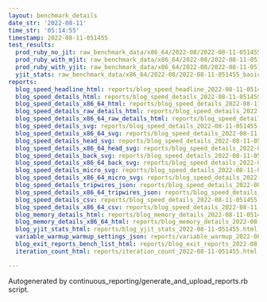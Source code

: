 ```yaml
---
layout: benchmark_details
date_str: '2022-08-11'
time_str: '05:14:55'
timestamp: 2022-08-11-051455
test_results:
  prod_ruby_no_jit: raw_benchmark_data/x86_64/2022-08/2022-08-11-051455_basic_benchmark_prod_ruby_no_jit.json
  prod_ruby_with_mjit: raw_benchmark_data/x86_64/2022-08/2022-08-11-051455_basic_benchmark_prod_ruby_with_mjit.json
  prod_ruby_with_yjit: raw_benchmark_data/x86_64/2022-08/2022-08-11-051455_basic_benchmark_prod_ruby_with_yjit.json
  yjit_stats: raw_benchmark_data/x86_64/2022-08/2022-08-11-051455_basic_benchmark_yjit_stats.json
reports:
  blog_speed_headline_html: reports/blog_speed_headline_2022-08-11-051455.html
  blog_speed_details_html: reports/blog_speed_details_2022-08-11-051455.html
  blog_speed_details_x86_64_html: reports/blog_speed_details_2022-08-11-051455.x86_64.html
  blog_speed_details_raw_details_html: reports/blog_speed_details_2022-08-11-051455.raw_details.html
  blog_speed_details_x86_64_raw_details_html: reports/blog_speed_details_2022-08-11-051455.x86_64.raw_details.html
  blog_speed_details_svg: reports/blog_speed_details_2022-08-11-051455.svg
  blog_speed_details_x86_64_svg: reports/blog_speed_details_2022-08-11-051455.x86_64.svg
  blog_speed_details_head_svg: reports/blog_speed_details_2022-08-11-051455.head.svg
  blog_speed_details_x86_64_head_svg: reports/blog_speed_details_2022-08-11-051455.x86_64.head.svg
  blog_speed_details_back_svg: reports/blog_speed_details_2022-08-11-051455.back.svg
  blog_speed_details_x86_64_back_svg: reports/blog_speed_details_2022-08-11-051455.x86_64.back.svg
  blog_speed_details_micro_svg: reports/blog_speed_details_2022-08-11-051455.micro.svg
  blog_speed_details_x86_64_micro_svg: reports/blog_speed_details_2022-08-11-051455.x86_64.micro.svg
  blog_speed_details_tripwires_json: reports/blog_speed_details_2022-08-11-051455.tripwires.json
  blog_speed_details_x86_64_tripwires_json: reports/blog_speed_details_2022-08-11-051455.x86_64.tripwires.json
  blog_speed_details_csv: reports/blog_speed_details_2022-08-11-051455.csv
  blog_speed_details_x86_64_csv: reports/blog_speed_details_2022-08-11-051455.x86_64.csv
  blog_memory_details_html: reports/blog_memory_details_2022-08-11-051455.html
  blog_memory_details_x86_64_html: reports/blog_memory_details_2022-08-11-051455.x86_64.html
  blog_yjit_stats_html: reports/blog_yjit_stats_2022-08-11-051455.html
  variable_warmup_warmup_settings_json: reports/variable_warmup_2022-08-11-051455.warmup_settings.json
  blog_exit_reports_bench_list_html: reports/blog_exit_reports_2022-08-11-051455.bench_list.html
  iteration_count_html: reports/iteration_count_2022-08-11-051455.html

---
```

Autogenerated by continuous_reporting/generate_and_upload_reports.rb script.
